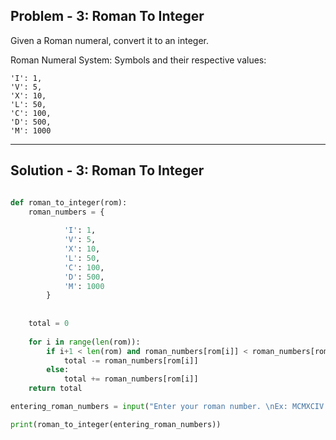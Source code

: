 ## Problem - 3: Roman To Integer ##

Given a Roman numeral, convert it to an integer.

Roman Numeral System:
Symbols and their respective values:
``` 
'I': 1,
'V': 5,
'X': 10,
'L': 50,
'C': 100,
'D': 500,
'M': 1000
```

---
## Solution - 3: Roman To Integer ##

```python

def roman_to_integer(rom):
    roman_numbers = {
        
            'I': 1,
            'V': 5,
            'X': 10,
            'L': 50,
            'C': 100,
            'D': 500,
            'M': 1000
        }
    
    
    total = 0
    
    for i in range(len(rom)):
        if i+1 < len(rom) and roman_numbers[rom[i]] < roman_numbers[rom[i+1]]:
            total -= roman_numbers[rom[i]]
        else:
            total += roman_numbers[rom[i]]
    return total

entering_roman_numbers = input("Enter your roman number. \nEx: MCMXCIV \nThe number is: ")

print(roman_to_integer(entering_roman_numbers))

```